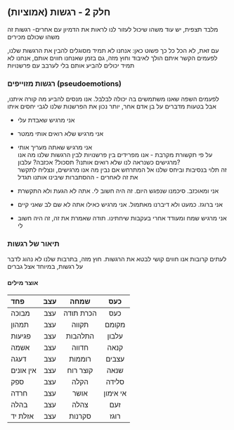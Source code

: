 ## חלק 2 - רגשות (אמוציות)

מלבד תצפית, יש עוד משהו שיכול לעזור לנו לראות את הדמיון עם אחרים-  רגשות  זה משהו שכולם מכירים
 
 עם זאת,  לא הכל כל כך פשוט כאן: אנחנו לא תמיד מסוגלים להבין את הרגשות שלנו, לפעמים הקשר איתם הולך לאיבוד 
  וחוץ מזה, גם בזמן שאנחנו חווים אותם, אנחנו לא תמיד יכולים להביע אותם בלי לערבב עם פרשנויות
  
  
### רגשות מזוייפים (pseudoemotions)
לפעמים השפה שאנו משתמשים בה יכולה לבלבל. אנו מנסים להביע מה קורה איתנו, אבל בטעות מדברים על בן אדם אחר, יותר נכון את הפרשנות שלנו לגבי יחסים איתו
- אני מרגיש שאבדת עלי
- אני מרגיש שלא רואים אותי ממטר
- אני מרגיש שאתה מעריך אותי   
   על פי תקשורת מקרבת - אנו מפרידים בין פרשנויות לבין הרגשות שלנו
מה אנו מרגישים כשנראה לנו שלא רואים אותנו? תסכול? אכזבה? עלבון?   
זה תלוי בנסיבות וביחס שלנו אל המתרחש
אם נבין מה אנו מרגישים, ונצליח לתקשר את זה לאחרים - ההסתברות שיבינו אותנו תגדל

- אני ומאוכזב. סיכמנו שנפגש היום. זה היה חשוב לי. אתה לא הגעת ולא התקשרת
- אני ברוגז. כמעט ולא דיברנו מאתמול. אני מרגיש כאילו אתה לא שם לב שאני קיים
- אני מרגיש שמח ומעודד אחרי בעקבות שיחתינו. תודה שאמרת את זה, זה היה חשוב לי

### תיאור של רגשות
לעתים קרובות אנו חווים קושי לבטא את הרגשות. חוץ מזה, בתרבות שלנו לא נהוג לדבר על רגשות, במיוחד אצל גברים
#### אוצר מילים
| פחד     |עצב     | שמחה     | כעס| 
| :------------- | :----------: | :----------: |:----------: |
|  מבוכה | עצב  | הכרת תודה | כעס|
|  תמהון | עצב  | תקווה | מקומם|
|  פגיעות | עצב  | התלהבות | עלבון|
|  אשמה | עצב  | חדווה | קנאה|
|  דעגה | עצב  | רוממות | עצבים|
|  אין אונים | עצב  | קוצר רוח | שנאה|
|  ספק | עצב  | הקלה | סלידה|
|  חרדה | עצב  | אושר | אי אימון|
|  בהלה | עצב  | צהלה | זעם|
|  אזלת יד | עצב  | סקרנות | רוגז|
